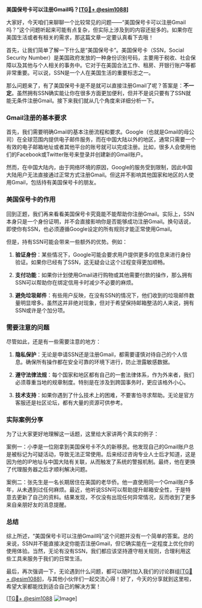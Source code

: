 **美国保号卡可以注册Gmail吗？[[TG💪+ @esim1088](https://t.me/s/esim1088)]**

大家好，今天咱们来聊聊一个比较常见的问题——“美国保号卡可以注册Gmail吗？”这个问题听起来可能有点复杂，但实际上涉及到的内容还挺多的。如果你在美国生活或者有相关的需求，那这篇文章一定要认真看下去哦！

首先，让我们简单了解一下什么是“美国保号卡”。美国保号卡（SSN，Social Security Number）是美国政府发放的一种身份识别号码，主要用于税收、社会保障以及其他与个人相关的事务中。它对于在美国合法工作、租房、开银行账户等都非常重要。可以说，SSN是一个人在美国生活的重要标志之一。

那么问题来了，有了美国保号卡是不是就可以直接注册Gmail了呢？答案是：**不一定**。虽然拥有SSN确实能让你在很多方面更加便利，但并不是说只要有了SSN就能无条件注册Gmail。接下来我们就从几个角度来详细分析一下。

### Gmail注册的基本要求

首先，我们需要明确Gmail的基本注册流程和要求。Google（也就是Gmail的母公司）在全球范围内提供电子邮件服务，而在中国大陆以外的地区，通常只需要一个有效的电子邮箱地址或者其他平台的账号就可以完成注册。比如，很多人会使用他们的Facebook或Twitter账号来登录并创建新的Gmail账户。

然而，在中国大陆内，由于网络环境的原因，Google的服务受到限制，因此中国大陆用户无法直接通过正常方式注册Gmail。但这并不影响其他国家和地区的人使用Gmail，包括持有美国保号卡的朋友。

### 美国保号卡的作用

回到正题，我们再来看看美国保号卡究竟能不能帮助你注册Gmail。实际上，SSN本身只是一个身份证明，并不会直接影响你是否能够成功注册Gmail。换句话说，即使你有SSN，也必须遵循Google设定的所有规则才能正常使用Gmail。

但是，持有SSN可能会带来一些额外的优势。例如：

1. **验证身份**：某些情况下，Google可能会要求用户提供更多的信息来进行身份验证。如果你已经有了SSN，这无疑会让这个过程变得更加顺畅。
   
2. **支付功能**：如果你计划使用Gmail进行购物或其他需要付款的操作，那么拥有SSN可以帮助你在绑定信用卡时减少不必要的麻烦。

3. **避免垃圾邮件**：有些用户反映，在没有SSN的情况下，他们收到的垃圾邮件数量明显增多。虽然这并非绝对现象，但对于希望保持邮箱整洁的人来说，拥有SSN或许是个加分项。

### 需要注意的问题

尽管如此，还是有一些需要注意的地方：

1. **隐私保护**：无论是申请SSN还是注册Gmail，都需要谨慎对待自己的个人信息。确保所有操作都在安全可靠的环境下进行，防止泄露敏感数据。

2. **遵守法律法规**：每个国家和地区都有自己的一套法律体系，作为外来者，我们必须尊重当地的规章制度。特别是在涉及到跨国事务时，更应该格外小心。

3. **技术支持**：如果你遇到了什么技术上的困难，不要害怕寻求帮助。无论是官方客服还是社区论坛，都有大量的资源可供参考。

### 实际案例分享

为了让大家更好地理解这一话题，这里给大家讲两个真实的例子：

案例一：小李是一位刚拿到美国保号卡不久的新移民。他发现自己的Gmail账户总是被标记为可疑活动，导致无法正常使用。后来经过咨询专业人士后才知道，这是因为他的IP地址与中国大陆有关联，从而触发了系统的警报机制。最终，他在更换了代理服务器之后才顺利解决问题。

案例二：张先生是一名长期居住在美国的老华侨。他一直使用同一个Gmail账户多年，从未遇到过任何麻烦。最近，他听说SSN可以帮助提升邮箱安全性，于是特意去更新了自己的资料。结果发现，不仅没有出现任何异常情况，反而收到了更多来自亲朋好友的消息提醒。

### 总结

综上所述，“美国保号卡可以注册Gmail吗”这个问题并没有一个简单的答案。总的来说，SSN并不能直接决定你能否注册Gmail，但它确实能在一定程度上优化你的使用体验。当然，无论有没有SSN，我们都应该坚持遵守相关规则，合理利用这些工具来服务于我们的日常生活。

最后，再次强调一下，无论遇到什么问题，都可以随时加入我们的讨论群组[[TG💪+ @esim1088](https://t.me/s/esim1088)]，与其他小伙伴们一起交流心得！好了，今天的分享就到这里啦，希望大家都能找到适合自己的解决方案！

[[TG💪+ @esim1088](https://t.me/s/esim1088) ![Image](https://i.postimg.cc/4NQfJmqS/Snipaste-2025-05-13-00-14-12.png)]